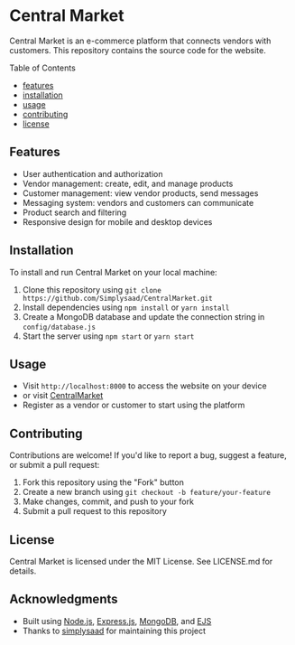 
# Central Market

Central Market is an e-commerce platform that connects vendors with customers. This repository contains the source code for the website.

Table of Contents
-  [features](#features)
-  [installation](#installation)
-  [usage](#usage)
-  [contributing](#contributing)
-  [license](#license)

## Features
- User authentication and authorization
- Vendor management: create, edit, and manage products
- Customer management: view vendor products, send messages
- Messaging system: vendors and customers can communicate
- Product search and filtering
- Responsive design for mobile and desktop devices

## Installation
To install and run Central Market on your local machine:

1. Clone this repository using `git clone https://github.com/Simplysaad/CentralMarket.git`
2. Install dependencies using `npm install` or `yarn install`
3. Create a MongoDB database and update the connection string in `config/database.js`
4. Start the server using `npm start` or `yarn start`

## Usage
- Visit `http://localhost:8000` to access the website on your device 
- or visit [CentralMarket](https://centralmarket.onrender.com/auth/register)
- Register as a vendor or customer to start using the platform

## Contributing
Contributions are welcome! If you'd like to report a bug, suggest a feature, or submit a pull request:

1. Fork this repository using the "Fork" button
2. Create a new branch using `git checkout -b feature/your-feature`
3. Make changes, commit, and push to your fork
4. Submit a pull request to this repository

## License
Central Market is licensed under the MIT License. See LICENSE.md for details.

## Acknowledgments
<!--- Inspired by [Your Inspiration]-->
- Built using [Node.js](https://nodejs.org/en), [Express.js](https://expressjs.com/), [MongoDB](https://www.mongodb.com/), and [EJS](https://ejs.co/)
- Thanks to [simplysaad](https://github.com/simplysaad) for maintaining this project
